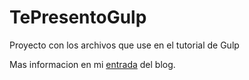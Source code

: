 # TePresentoGulp

Proyecto con los archivos que use en el tutorial de Gulp

Mas informacion en mi [entrada](http://somostechies.com/te-presento-a-gulp/) del blog.
